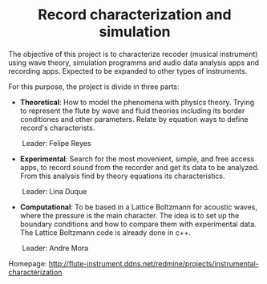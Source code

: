 <center> <h1>Record characterization and simulation</h1> </center>


The objective of this project is to characterize recoder (musical instrument) using wave theory, simulation programms and audio data analysis apps and recording apps. Expected to be expanded to other types of instruments.


For this purpose, the project is divide in three parts:


* **Theoretical**: How to model the phenomena with physics theory. Trying to represent the flute by wave and fluid theories including its border conditiones and other parameters. Relate by equation ways to define record's characterists. 

&nbsp;&nbsp;&nbsp;&nbsp;&nbsp;&nbsp; Leader: Felipe Reyes


* **Experimental**: Search for the most movenient, simple, and free access apps, to record sound from the recorder and get its data to be analyzed. From this analysis find by theory equations its characteristics.

&nbsp;&nbsp;&nbsp;&nbsp;&nbsp;&nbsp; Leader: Lina Duque


* **Computational**: To be based in a Lattice Boltzmann for acoustic waves, where the pressure is the main character. The idea is to set up the boundary conditions and how to compare them with experimental data.
The Lattice Boltzmann code is already done in c++.

&nbsp;&nbsp;&nbsp;&nbsp;&nbsp;&nbsp; Leader: Andre Mora


Homepage: http://flute-instrument.ddns.net/redmine/projects/instrumental-characterization

